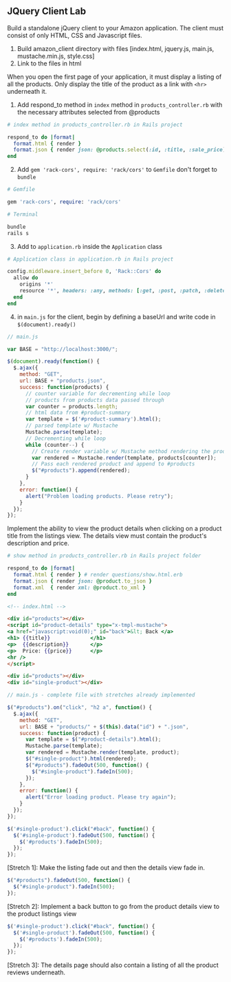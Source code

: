 ## JQuery Client Lab

Build a standalone jQuery client to your Amazon application. The client must consist of only HTML, CSS and Javascript files.

1. Build amazon_client directory with files [index.html, jquery.js, main.js, mustache.min.js, style.css]
2. Link to the files in html

When you open the first page of your application, it must display a listing of all the products. Only display the title of the product as a link with `<hr>` underneath it.

1. Add respond_to method in `index` method in `products_controller.rb` with the necessary attributes selected from @products

```ruby
# index method in products_controller.rb in Rails project

respond_to do |format|
  format.html { render }
  format.json { render json: @products.select(:id, :title, :sale_price) }
end
```

2. Add `gem 'rack-cors', require: 'rack/cors'` to `Gemfile` don't forget to `bundle`

```ruby
# Gemfile

gem 'rack-cors', require: 'rack/cors'
```

```bash
# Terminal

bundle
rails s
```
3. Add to `application.rb` inside the `Application` class

```ruby
# Application class in application.rb in Rails project

config.middleware.insert_before 0, 'Rack::Cors' do
  allow do
    origins '*'
    resource '*', headers: :any, methods: [:get, :post, :patch, :delete]
  end
end
```

4. in `main.js` for the client, begin by defining a baseUrl and write code in `$(document).ready()`

```js
// main.js

var BASE = "http://localhost:3000/";

$(document).ready(function() {
  $.ajax({
    method: "GET",
    url: BASE + "products.json",
    success: function(products) {
      // counter variable for decrementing while loop
      // products from products data passed through
      var counter = products.length;
      // html data from #product-summary
      var template = $('#product-summary').html();
      // parsed template w/ Mustache
      Mustache.parse(template);
      // Decrementing while loop
      while (counter--) {
        // Create render variable w/ Mustache method rendering the products
        var rendered = Mustache.render(template, products[counter]);
        // Pass each rendered product and append to #products
        $("#products").append(rendered);
      }
    },
    error: function() {
      alert("Problem loading products. Please retry");
    }
  });
});
```

Implement the ability to view the product details when clicking on a product title from the listings view. The details view must contain the product's description and price.

```ruby
# show method in products_controller.rb in Rails project folder

respond_to do |format|
  format.html { render } # render questions/show.html.erb
  format.json { render json: @product.to_json }
  format.xml  { render xml: @product.to_xml }
end
```

```html
<!-- index.html -->

<div id="products"></div>
<script id="product-details" type="x-tmpl-mustache">
<a href="javascript:void(0);" id="back">&lt; Back </a>
<h1> {{title}}             </h1>
<p>  {{description}}       </p>
<p>  Price: {{price}}      </p>
<hr />
</script>

<div id="products"></div>
<div id="single-product"></div>
```

```js
// main.js - complete file with stretches already implemented

$("#products").on("click", "h2 a", function() {
  $.ajax({
    method: "GET",
    url: BASE + "products/" + $(this).data("id") + ".json",
    success: function(product) {
      var template = $("#product-details").html();
      Mustache.parse(template);
      var rendered = Mustache.render(template, product);
      $("#single-product").html(rendered);
      $("#products").fadeOut(500, function() {
        $("#single-product").fadeIn(500);
      });
    },
    error: function() {
      alert("Error loading product. Please try again");
    }
  });
});

$('#single-product').click("#back", function() {
  $('#single-product').fadeOut(500, function() {
    $('#products').fadeIn(500);
  });
});
```

[Stretch 1]: Make the listing fade out and then the details view fade in.
```js
$("#products").fadeOut(500, function() {
  $("#single-product").fadeIn(500);
});
```
[Stretch 2]: Implement a back button to go from the product details view to the product listings view
```js
$('#single-product').click("#back", function() {
  $('#single-product').fadeOut(500, function() {
    $('#products').fadeIn(500);
  });
});
```

[Stretch 3]: The details page should also contain a listing of all the product reviews underneath.
